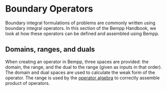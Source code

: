 Boundary Operators
==================

Boundary integral formulations of problems are commonly written using boundary integral operators.
In this section of the Bempp Handbook, we look at how these operators can be defined and
assembled using Bempp.

## Domains, ranges, and duals
When creating an operator in Bempp, three spaces are provided: the domain, the range, and the
dual to the range (given as inputs in that order). The domain and dual spaces are used to
calculate the weak form of the operator. The range is used by the
[operator algebra](operator_algebra.md) to correctly assemble product of operators.
